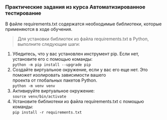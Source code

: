 
### Практические задания из курса Автоматизированное тестирование

В файле requirements.txt содержатся необходимые библиотеки, 
которые применяются в ходе обучения.

>Для установки библиотек из файла requirements.txt в Python, выполните следующие шаги:

1) Убедитесь, что у вас установлен инструмент pip. Если нет, установите его с помощью команды:<br>
```python -m pip install --upgrade pip```
2) Создайте виртуальное окружение, если у вас его еще нет. Это поможет изолировать зависимости вашего<br> 
проекта от глобальных пакетов Python.<br>
```python -m venv venv```
3) Активируйте виртуальное окружение:<br>
```source venv/bin/activate```
4) Установите библиотеки из файла requirements.txt с помощью команды:<br>
```pip install -r requirements.txt```